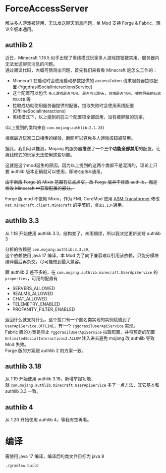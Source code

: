 # ForceAccessServer

解决多人游戏被禁用、无法发送聊天消息问题，单 Mod 支持 Forge & Fabric，理论全版本通用。

## authlib 2

近日，Minecraft 1.16.5 似乎出现了离线模式玩家多人游戏按钮被禁用、服务器内无法发送聊天消息的问题。  
通过阅读代码，大概可猜测出问题，首先我们来看看 Minecraft 是怎么工作的：

* Minecraft 在启动时会使用启动参数提供的 accessToken 请求服务器拉取配置 (YggdrasilSocialInteractionsService)
* 这个配置可以包含 `多人游戏是否可用`、`是否可以聊天`、`领域是否可用`、`被你屏蔽的玩家的UUID` 等
* 拉取成功就使用服务器提供的配置，拉取失败时会使用离线配置 (OfflineSocialInteractions)
* 离线模式下，以上提到的前三个配置项全部启用，没有被屏蔽的玩家。

(以上提到的类均来自 `com.mojang:authlib:2.1.28`)

根据最近玩家口口相传的经验，断网可以避免多人游戏按钮被禁用。

据此，我们可以推测，Mojang 的服务器推送了一个**三个功能全部禁用**的配置，让离线模式的玩家无法使用这些功能。

这就是这个mod诞生的原因。因为以上提到的这两个类都不是混淆的，理论上只要 authlib 版本正确就可以使用，即`理论全版本`通用。

~~由于新版 Forge 的 Mixin 范围有亿点点窄，故 Forge 版并不修改 authlib，而是修改 Minecraft 中获取配置的部分。~~

Forge 版 mod 不依赖 Mixin，作为 FML CoreMod 使用 [ASM Transformer](src/main/resources/transformer.fas.js) 修改 `net.minecraft.client.Minecraft` 的字节码，`理论1.13+`通用。

## authlib 3.3

从 1.18 开始使用 authlib 3.3，结构变了，未雨绸缪，所以我决定更新支持 authlib 3

分析的依赖是 `com.mojang:authlib:3.3.39`，  
这个依赖使用 java 17 编译，本 Mod 为了向下兼容难以引用该依赖，只能分模块编译最后再杂交，尽可能做到最大兼容。

跟 authlib 2 差不多的，在 `com.mojang.authlib.minecraft.UserApiService` 的 `properties`，可用的配置有
* SERVERS_ALLOWED
* REALMS_ALLOWED
* CHAT_ALLOWED
* TELEMETRY_ENABLED
* PROFANITY_FILTER_ENABLED

返回什么就支持什么。这个接口有一个匿名类实现的实例赋值到了 `UserApiService.OFFLINE`，有一个 `YggdrasilUserApiService` 实现。  
Fabric 版的方案是禁止 `YggdrasilUserApiService` 拉取配置，并将预定的配置 `UnlimitedSocialInteractions3.ALLOW` 注入进去避免 mojang 改 authlib 导致 Mod 失效。  
Forge 版的方案跟 authlib 2 的方案一致。

## authlib 3.18

从 1.19 开始使用 authlib 3.18，新增举报功能，  
就 `com.mojang.authlib.minecraft.UserApiService` 多了一点方法，其它基本和 authlib 3.3 一致。

## authlib 4

从 1.20 开始使用 authlib 4，等我有空再看。

# 编译

需使用 java 17 编译，编译后的类文件目标为 java 8
```shell
./gradlew build
```
